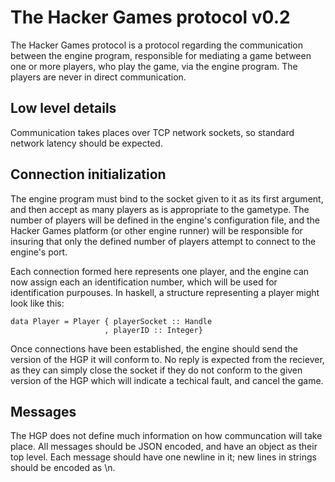 
The Hacker Games protocol v0.2
==============================

The Hacker Games protocol is a protocol regarding the
communication between the engine program, responsible for mediating a
game between one or more players, who play the game, via the engine
program. The players are never in direct communication.

Low level details
-----------------

Communication takes places over TCP network sockets, so standard
network latency should be expected.

Connection initialization
-------------------------

The engine program must bind to the socket given to it as its first
argument, and then accept as many players as is appropriate to the
gametype. The number of players will be defined in the engine's
configuration file, and the Hacker Games platform (or other engine
runner) will be responsible for insuring that only the defined number
of players attempt to connect to the engine's port.

Each connection formed here represents one player, and the engine can
now assign each an identification number, which will be used for
identification purpouses. In haskell, a structure representing a
player might look like this:

    data Player = Player { playerSocket :: Handle
                         , playerID :: Integer}

Once connections have been established, the engine should send the
version of the HGP it will conform to. No reply is expected from the
reciever, as they can simply close the socket if they do not conform
to the given version of the HGP which will indicate a techical fault,
and cancel the game.

Messages
--------

The HGP does not define much information on how communcation will take
place. All messages should be JSON encoded, and have an object as
their top level. Each message should have one newline in it; new lines
in strings should be encoded as \n.
